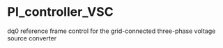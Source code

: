 # PI_controller_VSC
 dq0 reference frame control for the grid-connected three-phase voltage source converter
